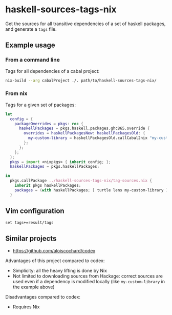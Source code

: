 # haskell-sources-tags-nix

Get the sources for all transitive dependencies of a set of haskell packages, and generate a `tags` file.

## Example usage

### From a command line

Tags for all dependencies of a cabal project:

```bash
nix-build --arg cabalProject ./. path/to/haskell-sources-tags-nix/
```

### From nix

Tags for a given set of packages:

```nix
let
  config = {
    packageOverrides = pkgs: rec {
      haskellPackages = pkgs.haskell.packages.ghc865.override {
        overrides = haskellPackagesNew: haskellPackagesOld: {
          my-custom-library = haskellPackagesOld.callCabal2nix "my-custom-library" ../my-custom-ibrary {};
        };
      };
    };
  };
  pkgs = import <nixpkgs> { inherit config; };
  haskellPackages = pkgs.haskellPackages;

in
  pkgs.callPackage ../haskell-sources-tags-nix/tag-sources.nix {
    inherit pkgs haskellPackages;
    packages = (with haskellPackages; [ turtle lens my-custom-library ]);
  }

```

## Vim configuration

```
set tags+=result/tags
```

## Similar projects

- https://github.com/aloiscochard/codex

Advantages of this project compared to codex:

- Simplicity: all the heavy lifting is done by Nix
- Not limited to downloading sources from Hackage: correct sources are used even if a dependency is modified locally (like `my-custom-library` in the example above)

Disadvantages compared to codex:

- Requires Nix
